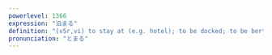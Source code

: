 ```yaml
---
powerlevel: 1366
expression: "泊まる"
definition: "(v5r,vi) to stay at (e.g. hotel); to be docked; to be berthed; to be moored; (P)"
pronunciation: "とまる"
---
```

